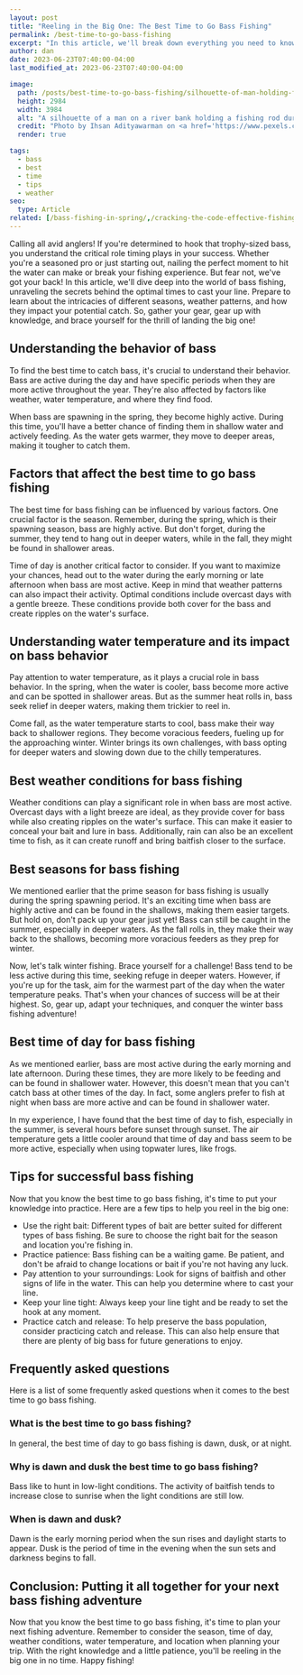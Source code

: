 ```yaml
---
layout: post
title: "Reeling in the Big One: The Best Time to Go Bass Fishing"
permalink: /best-time-to-go-bass-fishing
excerpt: "In this article, we'll break down everything you need to know about the best time to go bass fishing, including the different seasons and weather patterns that can impact your catch."
author: dan
date: 2023-06-23T07:40:00-04:00
last_modified_at: 2023-06-23T07:40:00-04:00

image:
  path: /posts/best-time-to-go-bass-fishing/silhouette-of-man-holding-fishing-rod-during-sunset-12069878.jpg
  height: 2984
  width: 3984
  alt: "A silhouette of a man on a river bank holding a fishing rod during sunset"
  credit: "Photo by Ihsan Adityawarman on <a href='https://www.pexels.com/photo/silhouette-of-man-holding-fishing-rod-during-sunset-12069878/'>Pexels.com</a>"
  render: true

tags:
  - bass
  - best
  - time
  - tips
  - weather
seo:
  type: Article
related: [/bass-fishing-in-spring/,/cracking-the-code-effective-fishing-lures-for-heavily-pressured-bass,/6-things-to-do-in-the-fishing-off-season,]
---
```

Calling all avid anglers! If you're determined to hook that trophy-sized bass, you understand the critical role timing plays in your success. Whether you're a seasoned pro or just starting out, nailing the perfect moment to hit the water can make or break your fishing experience. But fear not, we've got your back! In this article, we'll dive deep into the world of bass fishing, unraveling the secrets behind the optimal times to cast your line. Prepare to learn about the intricacies of different seasons, weather patterns, and how they impact your potential catch. So, gather your gear, gear up with knowledge, and brace yourself for the thrill of landing the big one!

## Understanding the behavior of bass
To find the best time to catch bass, it's crucial to understand their behavior. Bass are active during the day and have specific periods when they are more active throughout the year. They're also affected by factors like weather, water temperature, and where they find food.

When bass are spawning in the spring, they become highly active. During this time, you'll have a better chance of finding them in shallow water and actively feeding. As the water gets warmer, they move to deeper areas, making it tougher to catch them.

## Factors that affect the best time to go bass fishing
The best time for bass fishing can be influenced by various factors. One crucial factor is the season. Remember, during the spring, which is their spawning season, bass are highly active. But don't forget, during the summer, they tend to hang out in deeper waters, while in the fall, they might be found in shallower areas.

Time of day is another critical factor to consider. If you want to maximize your chances, head out to the water during the early morning or late afternoon when bass are most active. Keep in mind that weather patterns can also impact their activity. Optimal conditions include overcast days with a gentle breeze. These conditions provide both cover for the bass and create ripples on the water's surface.

## Understanding water temperature and its impact on bass behavior
Pay attention to water temperature, as it plays a crucial role in bass behavior. In the spring, when the water is cooler, bass become more active and can be spotted in shallower areas. But as the summer heat rolls in, bass seek relief in deeper waters, making them trickier to reel in.

Come fall, as the water temperature starts to cool, bass make their way back to shallower regions. They become voracious feeders, fueling up for the approaching winter. Winter brings its own challenges, with bass opting for deeper waters and slowing down due to the chilly temperatures.

## Best weather conditions for bass fishing
Weather conditions can play a significant role in when bass are most active. Overcast days with a light breeze are ideal, as they provide cover for bass while also creating ripples on the water's surface. This can make it easier to conceal your bait and lure in bass. Additionally, rain can also be an excellent time to fish, as it can create runoff and bring baitfish closer to the surface.

## Best seasons for bass fishing
We mentioned earlier that the prime season for bass fishing is usually during the spring spawning period. It's an exciting time when bass are highly active and can be found in the shallows, making them easier targets. But hold on, don't pack up your gear just yet! Bass can still be caught in the summer, especially in deeper waters. As the fall rolls in, they make their way back to the shallows, becoming more voracious feeders as they prep for winter.

Now, let's talk winter fishing. Brace yourself for a challenge! Bass tend to be less active during this time, seeking refuge in deeper waters. However, if you're up for the task, aim for the warmest part of the day when the water temperature peaks. That's when your chances of success will be at their highest. So, gear up, adapt your techniques, and conquer the winter bass fishing adventure!

## Best time of day for bass fishing
As we mentioned earlier, bass are most active during the early morning and late afternoon. During these times, they are more likely to be feeding and can be found in shallower water. However, this doesn't mean that you can't catch bass at other times of the day. In fact, some anglers prefer to fish at night when bass are more active and can be found in shallower water.

In my experience, I have found that the best time of day to fish, especially in the summer, is several hours before sunset through sunset. The air temperature gets a little cooler around that time of day and bass seem to be more active, especially when using topwater lures, like frogs.

## Tips for successful bass fishing
Now that you know the best time to go bass fishing, it's time to put your knowledge into practice. Here are a few tips to help you reel in the big one:
- Use the right bait: Different types of bait are better suited for different types of bass fishing. Be sure to choose the right bait for the season and location you're fishing in.
- Practice patience: Bass fishing can be a waiting game. Be patient, and don't be afraid to change locations or bait if you're not having any luck.
- Pay attention to your surroundings: Look for signs of baitfish and other signs of life in the water. This can help you determine where to cast your line.
- Keep your line tight: Always keep your line tight and be ready to set the hook at any moment.
- Practice catch and release: To help preserve the bass population, consider practicing catch and release. This can also help ensure that there are plenty of big bass for future generations to enjoy.

## Frequently asked questions
Here is a list of some frequently asked questions when it comes to the best time to go bass fishing.

### What is the best time to go bass fishing?
In general, the best time of day to go bass fishing is dawn, dusk, or at night.

### Why is dawn and dusk the best time to go bass fishing?
Bass like to hunt in low-light conditions. The activity of baitfish tends to increase close to sunrise when the light conditions are still low.

### When is dawn and dusk?
Dawn is the early morning period when the sun rises and daylight starts to appear. Dusk is the period of time in the evening when the sun sets and darkness begins to fall.

## Conclusion: Putting it all together for your next bass fishing adventure
Now that you know the best time to go bass fishing, it's time to plan your next fishing adventure. Remember to consider the season, time of day, weather conditions, water temperature, and location when planning your trip. With the right knowledge and a little patience, you'll be reeling in the big one in no time. Happy fishing!
